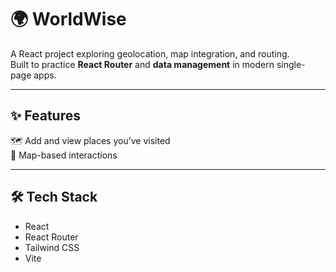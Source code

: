 # 🌍 WorldWise

A React project exploring geolocation, map integration, and routing.  
Built to practice **React Router** and **data management** in modern single-page apps.

---

## ✨ Features
🗺️ Add and view places you’ve visited  
📍 Map-based interactions   

---

## 🛠️ Tech Stack
- React  
- React Router  
- Tailwind CSS  
- Vite  
